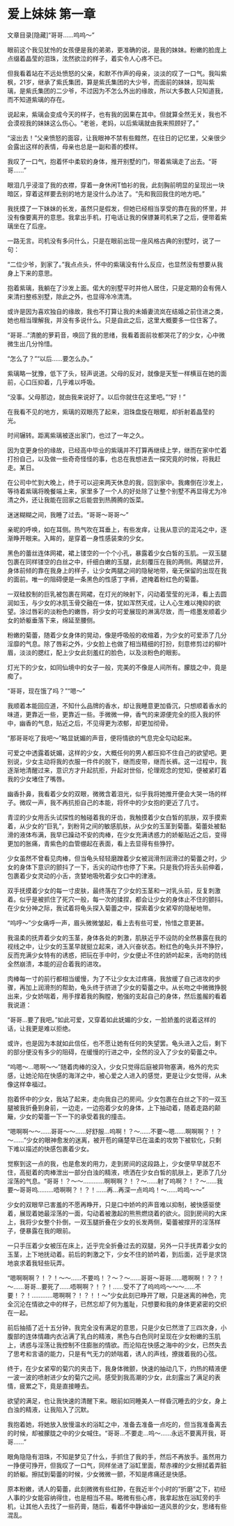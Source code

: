 # 爱上妹妹 第一章

文章目录[隐藏]“哥哥……呜呜～”

眼前这个我见犹怜的女孩便是我的弟弟，更准确的说，是我的妹妹。粉嫩的脸庞上点缀着晶莹的泪珠，泫然欲泣的样子，着实令人心疼不已。

但我看着站在不远处愤怒的父亲，和默不作声的母亲，淡淡的叹了一口气。我叫紫枫，21岁，继承了紫氏集团，算是紫氏集团的大少爷，而面前的妹妹，现叫紫璃，是紫氏集团的二少爷，不过因为不怎么外出的缘故，所以大多数人只知道我，而不知道紫璃的存在。

说起来，紫璃会变成今天的样子，也有我的因果在其中。但就算全然无关，我也不会漠视我的妹妹这么伤心。“老爸，老妈，以后紫璃就由我来照顾好了。”

“滚出去！”父亲愤怒的面容，让我眼神不禁有些黯然，在往日的记忆里，父亲很少会露出这样的表情，母亲也总是一副和善的模样。

我叹了一口气，抱着怀中柔软的身体，推开别墅的门，带着紫璃走了出去。“哥哥……”

眼泪几乎浸湿了我的衣襟，穿着一身休闲T恤衫的我，此刻胸前明显的呈现出一块暗区，穿着这样要去别的地方是没什么办法了。“先和我回我住的地方吧。”

我抚摸了一下妹妹的长发，虽然只是假发，但她已经相当享受的靠在我的怀里，并没有像要离开的意思。我拿出手机，打电话让我的保镖兼司机来了之后，便带着紫璃坐在了后座。

一路无言。司机没有多问什么，只是在眼前出现一座风格古典的别墅时，说了一句：

“二位少爷，到家了。”我点点头，怀中的紫璃没有什么反应，也显然没有想要从我身上下来的意思。

抱着紫璃，我躺在了沙发上面。偌大的别墅平时并他人居住，只是定期的会有佣人来清扫整栋别墅，除此之外，也显得冷冷清清。

或许是因为喜欢独自的缘故，我也不打算让我的未婚妻流岚在结婚之前住进之类，她也相当理解我，并没有多说什么。只是自此之后，这里大概要多一位住客了。

“哥哥…”清脆的萝莉音，唤回了我的思绪，我看着面前妆都哭花了的少女，心中微微生出几分怜惜。

“怎么了？”“以后……要怎么办。”

紫璃略一犹豫，低下了头，轻声说道。父母的反对，就像是天堑一样横亘在她的面前，心口压抑着，几乎难以呼吸。

“没事。父母那边，就由我来说好了。以后你就住在这里吧。”“好！”

在我看不见的地方，紫璃的双眼亮了起来，泪珠盘旋在眼眶，却折射着晶莹的光。 

时间辗转。距离紫璃被逐出家门，也过了一年之久。

因为变更身份的缘故，已经高中毕业的紫璃并不打算再继续上学，继而在家中忙着打扮自己，以及做一些奇奇怪怪的事，也总在我想进去一探究竟的时候，将我赶走。某日。

在公司中忙到大晚上，终于可以迎来两天休息的我，回到家中。我瘫倒在沙发上，等待着紫璃将晚餐端上来，家里多了一个人的好处除了让整个别墅不再显得尤为冷清之外，还让我能在回家之后能尝到热腾腾的饭菜。

迷迷糊糊之间，我睡了过去。“哥哥～哥哥～”

亲昵的呼唤，如在耳侧。热气吹在耳垂上，有些发痒，让我从意识的混沌之中，逐渐睁开眼来。入眸的，是穿着一身性感装束的少女。

黑色的蕾丝连体网裙，裙上镂空的一个个小孔，暴露着少女白皙的玉肌。一双玉腿包裹在同样镂空的白丝之中，纤细白嫩的玉腿，此刻覆压在我的两侧。两腿岔开，身体前倾的靠在我身上的样子，让少女两腿之间的隐秘地带，毫无保留的出现在我的面前。唯一的阻碍便是一条黑色的性感丁字裤，遮掩着粉红色的菊蕾。

一双硅胶制的巨乳被包裹在网裙，在灯光的映射下，闪动着莹莹的光泽，看上去圆润如玉，与少女的冰肌玉骨交融在一体，犹如浑然天成，让人心生难以掩抑的欲望。涂过唇彩的淡粉色的嫩唇，将少女的可爱展现的淋漓尽致，而一绺墨发顺着少女的娇躯垂落下来，绵延至腰侧。

粉嫩的菊蕾，随着少女身体的晃动，像是呼吸般的收缩着，为少女的可爱添了几分淫靡的气息。除了唇彩之外，少女脸上也做了相当精细的打扮，刻意修剪过的柳叶眉，淡淡的腮红，配上少女此刻羞红的脸色，以及淡粉色的眼影。

灯光下的少女，如同仙境中的女子一般，完美的不像是人间所有。朦胧之中，竟是痴了。

“哥哥，现在饿了吗？”“嗯～”

我顺着本能回应道，不知什么品牌的香水，却让我睡意更加昏沉，只想顺着香水的味道，更靠近一些，更靠近一些。手微微一伸，香气的来源便完全的揽入我的怀中，幽香的气息，贴近之后，不见得更为浓郁，却更加彻骨。

“那哥哥吃了我吧～”略显妩媚的声音，便将情欲的气息完全勾动起来。

可爱之中透露着妩媚，这样的少女，大概任何的男人都压抑不住自己的欲望吧。更别说，少女主动将我的衣服一件件的脱下，继而皮带，继而长裤。这一过程中，我逐渐地清醒过来，意识方才升起抗拒，升起对世俗，伦理观念的觉知，便被紧盯着我的少女堵住了嘴唇。

幽香扑鼻，我看着少女的双眼，微微含着泪光，似乎我将她推开便会大哭一场的样子。微叹一声，我不再抗拒自己的本能，将怀中的少女抱的更近了几寸。

青涩的少女用舌头试探性的触碰着我的牙齿，我触摸着少女白皙的肌肤，双手摸索着，从少女的“巨乳”，到粉背之间的敏感肌肤，从少女的玉茎到菊蕾。菊蕾处被黏滑的液体布满，我早已躁动不安的肉棒，在少女充满诱惑力的娇躯贴近之后，变得更加的胀痛，青紫色的血管绷起在表面，看上去显得有些狰狞。

少女虽然不曾看见肉棒，但当龟头轻轻磨蹭着少女被润滑剂润滑过的菊蕾之时，少女的身体下意识的颤抖了一下，舌尖的动作也停了下来。只是我仍将舌头前伸着，包裹着少女灵动的小舌，贪婪地吸吮着少女口中的津液。

双手抚摸着少女的每一寸皮肤，最终落在了少女的玉茎和一对乳头前，反复刺激着。似乎是被抓住了死穴一般，每一次的揉捏，都会让少女的身体止不住的颤抖。在少女分神之际，我试着将龟头探入菊蕾之中，探索着少女紧窄的隐秘地带。

“呜哼～”少女痛呼一声，眉头微微皱起，看上去有些可爱，怜惜之意更甚。

我温柔的抚弄着少女的玉茎，身体各处的刺激，肌肤近乎不设防的全然暴露在我的视线之中，让少女的玉茎早就挺立起来，进入兴奋状态。粉红色的龟头并不狰狞，反而充满少女特有的诱惑，把玩在手中时，少女便止不住的娇吟起来，舌吻的防线全然崩溃，本能的迎合着我的进攻。

肉棒每一寸的前行都相当缓慢，为了不让少女太过疼痛，我放缓了自己进攻的步骤，再加上润滑剂的帮助，龟头终于挤进了少女的菊蕾之中。从长吻之中微微挣脱出来，少女娇喘着，用手撑着我的胸膛，勉强的支起自己的身体，然后羞赧的看着我说道：

“哥哥…要了我吧。”如此可爱，又穿着如此妩媚的少女，一脸娇羞的说着这样的话，让我更是难以拒绝。

或许，也是因为本就如此信任，也不愿让她有任何的失望罢。龟头进入之后，剩下的部分便没有多少的阻碍，在缓慢的行进之中，全然的没入了少女的菊蕾之中。

“呜嗯～…嗯啊～～”随着肉棒的没入，少女只觉得后庭被异物塞满，格外的充实感，让她沦陷在快感的海洋之中，被心爱之人进入的感觉，更是让少女觉得，从未像这样幸福过。

抱着怀中的少女，我站了起来，走向我自己的房间。少女包裹在白丝之下的一双玉腿被我折叠到身前，一边走，一边抱着少女的身体，上下抽动着，随着走路的颠簸，少女的菊蕾一下一下的承受着我的撞击。

“嗯啊啊～～……哥哥～～……好舒服…呜啊！？～……不要～嗯……啊啊啊？！？～……”少女的眼神愈发的迷离，被开苞的痛楚早已在温柔的攻势下被软化，只剩下难以描述的快感包裹着少女。

觉察到这一点的我，也是愈发的用力，走到房间的这段路上，少女便早早就忍不住，高挺着的肉棒泄出一部分白浊的精液，喷洒在少女白皙的肌肤上，更添了几分淫荡的气息。“哥哥！？～～…………啊啊啊？！？～……射了呜啊？！？～……我要～哥哥呜………唔啊啊？！？！……再…再深一点呜呜！～……呜呜～～”

少女的双眼早已害羞的不愿再睁开，只是口中娇吟的声音难以抑制，被快感驱使着，展现着她最淫荡的一面，勾动着被激起的熊熊燃烧着的欲火。回到房间的大床上，我将少女整个扑倒，一双玉腿折叠在少女的长发两侧，菊蕾被撑开的淫荡样子，便暴露在我的眼前。

一只手压着少女被压在床上，近乎完全折叠过去的双腿，另外一只手抚弄着少女的玉茎，上下地抚动着。前后的刺激之下，少女不住的娇吟着，到后面，近乎是求饶地哀求着我轻些玩弄。

“嗯啊啊啊？！？！～～……不要呜！？～？～……哥哥～哥哥……嗯啊啊！？？！～……哥哥…要死了……唔啊啊？！？！……受不了了呜呜呜～～～……不要！？！…………嗯啊啊？！？！！～”少女此刻已睁开了眼，只是迷离的神色，完全沉沦在情欲之中的样子，已然忘却了何为羞耻，只想要和我的身体更紧密的交织在一起。

前后抽插了近十五分钟，我完全没有满足的意思，只是少女已然泄了三四次身，小腹部的连体情趣内衣沾满了乳白的精液，黑色与白色同时呈现在少女粉嫩的玉肌上，诱惑与淫荡让我控制不住膨胀的情欲。而沦陷在快感之海中的少女，已然失去了思考和言语的能力，只是有气无力的娇喘着，诱人的声线，撩拨着我的心弦。

终于，在少女紧窄的菊穴的夹击下，我身体微颤，快速的抽动几下，灼热的精液便一波一波的喷射进少女的菊穴之间。感受到我高潮的少女，此刻露出了满足的表情，疲累之下，竟是直接睡去。

欲望的满足，也让我快速的清醒下来。眼前如同睡美人一样昏沉睡去的少女，身上白浊的精液，让我陷入了沉默。

我抱着她，将她放入放慢温水的浴缸之中，准备去准备一点吃的，但当我准备离去的时候，却被朦胧之中的少女喊住。“哥哥…不要走…呜～……永远不要离开我，哥哥……”

眼角隐隐有泪珠，不知是梦见了什么，手抓住了我的手，然后不再放手。虽然用力一挣便可挣开，但我叹了一口气，同样坐进了浴缸里面，帮赤裸的少女擦拭着弄脏的娇躯。擦拭到菊蕾的时候，少女微微一颤，不知是疼痛还是快感。

原本粉嫩，诱人的菊蕾，此刻微微有些红肿，在我近半个小时的“折磨”之下，初经人事的少女能容纳得住，也是相当不易。略微有些心疼，我拿起放在浴缸旁的手机，让其他人去找了一些药膏，随后，看着怀中静谧如一道风景的少女，思绪有些混乱。


